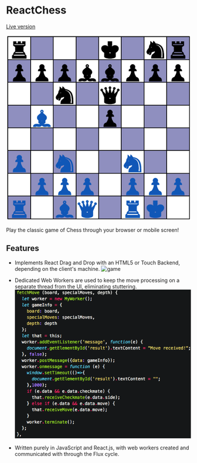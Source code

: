 # ReactChess

[Live version](http://www.robtaussig.com/ReactChess)

![board]

Play the classic game of Chess through your browser or mobile screen!

## Features

- Implements React Drag and Drop with an HTML5 or Touch Backend, depending on the client's machine.
![game]

- Dedicated Web Workers are used to keep the move processing on a separate thread from the UI, eliminating stuttering.
![workers]

- Written purely in JavaScript and React.js, with web workers created and communicated with through the Flux cycle.

[board]: ./docs/board.png
[game]: ./docs/moves.gif
[workers]: ./docs/workers.png
